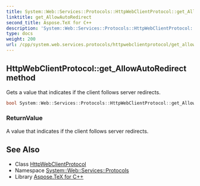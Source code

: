 ```yaml
---
title: System::Web::Services::Protocols::HttpWebClientProtocol::get_AllowAutoRedirect method
linktitle: get_AllowAutoRedirect
second_title: Aspose.TeX for C++
description: 'System::Web::Services::Protocols::HttpWebClientProtocol::get_AllowAutoRedirect method. Gets a value that indicates if the client follows server redirects in C++.'
type: docs
weight: 200
url: /cpp/system.web.services.protocols/httpwebclientprotocol/get_allowautoredirect/
---
```

## HttpWebClientProtocol::get_AllowAutoRedirect method


Gets a value that indicates if the client follows server redirects.

```cpp
bool System::Web::Services::Protocols::HttpWebClientProtocol::get_AllowAutoRedirect()
```


### ReturnValue

A value that indicates if the client follows server redirects.

## See Also

* Class [HttpWebClientProtocol](../)
* Namespace [System::Web::Services::Protocols](../../)
* Library [Aspose.TeX for C++](../../../)
